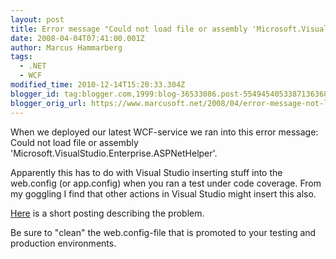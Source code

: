 ```yaml
---
layout: post
title: Error message "Could not load file or assembly 'Microsoft.VisualStudio.Enterprise.ASPNetHelper" when deploying
date: 2008-04-04T07:41:00.001Z
author: Marcus Hammarberg
tags:
  - .NET
  - WCF
modified_time: 2010-12-14T15:20:33.304Z
blogger_id: tag:blogger.com,1999:blog-36533086.post-5549454053387136368
blogger_orig_url: https://www.marcusoft.net/2008/04/error-message-not-load-file-or-assembly.html
---
```


When we deployed our latest WCF-service we ran into this error message: Could not load file or assembly 'Microsoft.VisualStudio.Enterprise.ASPNetHelper'.

Apparently this has to do with Visual Studio inserting stuff into the web.config (or app.config) when you ran a test under code coverage. From my goggling I find that other actions in Visual Studio might insert this also.

[Here](http://forums.asp.net/t/1032717.aspx) is a short posting describing the problem.

Be sure to "clean" the web.config-file that is promoted to your testing and production environments.

